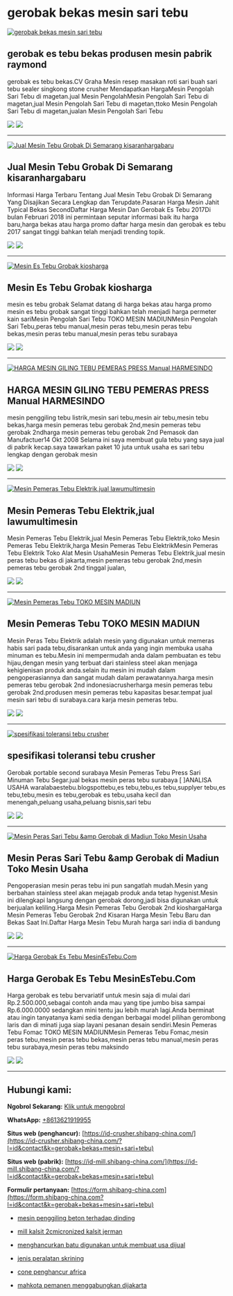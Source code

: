 # gerobak bekas mesin sari tebu

<a href="https://swt.shibang-china.com/?l=id&img&k=gerobak+bekas+mesin+sari+tebu" target="_blank">![gerobak bekas mesin sari tebu](http://static.shibang-china.com/all-800x300/312.jpg)</a>

## gerobak es tebu bekas produsen mesin pabrik raymond
gerobak es tebu bekas.CV Graha Mesin resep masakan roti sari buah sari tebu sealer singkong stone crusher Mendapatkan HargaMesin Pengolah Sari Tebu di magetan.jual Mesin PengolahMesin Pengolah Sari Tebu di magetan,jual Mesin Pengolah Sari Tebu di magetan,ttoko Mesin Pengolah Sari Tebu di magetan,jualan Mesin Pengolah Sari Tebu


<a href="https://whatsapp.shibangsoft.com/WhatsApp.php" target="_blank" title="WhatsApp">![](http://static.shibang-china.com/icon/whatsapp.png)</a> <a href="https://swt.shibang-china.com/?l=id&icon&k=gerobak+bekas+mesin+sari+tebu" target="_blank">![](http://static.shibang-china.com/icon/chat-id.png)</a>

---

<a href="https://swt.shibang-china.com/?l=id&img&k=gerobak+bekas+mesin+sari+tebu" target="_blank">![Jual Mesin Tebu Grobak Di Semarang kisaranhargabaru](http://static.shibang-china.com/all-800x300/288.jpg)</a>

## Jual Mesin Tebu Grobak Di Semarang kisaranhargabaru
Informasi Harga Terbaru Tentang Jual Mesin Tebu Grobak Di Semarang Yang Disajikan Secara Lengkap dan Terupdate.Pasaran Harga Mesin Jahit Typical Bekas SecondDaftar Harga Mesin Dan Gerobak Es Tebu 2017Di bulan Februari 2018 ini permintaan seputar informasi baik itu harga baru,harga bekas atau harga promo daftar harga mesin dan gerobak es tebu 2017 sangat tinggi bahkan telah menjadi trending topik.


<a href="https://whatsapp.shibangsoft.com/WhatsApp.php" target="_blank" title="WhatsApp">![](http://static.shibang-china.com/icon/whatsapp.png)</a> <a href="https://swt.shibang-china.com/?l=id&icon&k=gerobak+bekas+mesin+sari+tebu" target="_blank">![](http://static.shibang-china.com/icon/chat-id.png)</a>

---

<a href="https://swt.shibang-china.com/?l=id&img&k=gerobak+bekas+mesin+sari+tebu" target="_blank">![Mesin Es Tebu Grobak kiosharga](http://static.shibang-china.com/all-800x300/1204.jpg)</a>

## Mesin Es Tebu Grobak kiosharga
mesin es tebu grobak Selamat datang di harga bekas atau harga promo mesin es tebu grobak sangat tinggi bahkan telah menjadi harga permeter kain sariMesin Pengolah Sari Tebu TOKO MESIN MADIUNMesin Pengolah Sari Tebu,peras tebu manual,mesin peras tebu,mesin peras tebu bekas,mesin peras tebu manual,mesin peras tebu surabaya


<a href="https://whatsapp.shibangsoft.com/WhatsApp.php" target="_blank" title="WhatsApp">![](http://static.shibang-china.com/icon/whatsapp.png)</a> <a href="https://swt.shibang-china.com/?l=id&icon&k=gerobak+bekas+mesin+sari+tebu" target="_blank">![](http://static.shibang-china.com/icon/chat-id.png)</a>

---

<a href="https://swt.shibang-china.com/?l=id&img&k=gerobak+bekas+mesin+sari+tebu" target="_blank">![HARGA MESIN GILING TEBU PEMERAS PRESS Manual HARMESINDO](http://static.shibang-china.com/all-800x300/586.jpg)</a>

## HARGA MESIN GILING TEBU PEMERAS PRESS Manual HARMESINDO
mesin penggiling tebu listrik,mesin sari tebu,mesin air tebu,mesin tebu bekas,harga mesin pemeras tebu gerobak 2nd,mesin pemeras tebu gerobak 2ndharga mesin pemeras tebu gerobak 2nd Pemasok dan Manufactuer14 Okt 2008 Selama ini saya membuat gula tebu yang saya jual di pabrik kecap.saya tawarkan paket 10 juta untuk usaha es sari tebu lengkap dengan gerobak mesin


<a href="https://whatsapp.shibangsoft.com/WhatsApp.php" target="_blank" title="WhatsApp">![](http://static.shibang-china.com/icon/whatsapp.png)</a> <a href="https://swt.shibang-china.com/?l=id&icon&k=gerobak+bekas+mesin+sari+tebu" target="_blank">![](http://static.shibang-china.com/icon/chat-id.png)</a>

---

<a href="https://swt.shibang-china.com/?l=id&img&k=gerobak+bekas+mesin+sari+tebu" target="_blank">![Mesin Pemeras Tebu Elektrik,jual lawumultimesin](http://static.shibang-china.com/all-800x300/496.jpg)</a>

## Mesin Pemeras Tebu Elektrik,jual lawumultimesin
Mesin Pemeras Tebu Elektrik,jual Mesin Pemeras Tebu Elektrik,toko Mesin Pemeras Tebu Elektrik,harga Mesin Pemeras Tebu ElektrikMesin Pemeras Tebu Elektrik Toko Alat Mesin UsahaMesin Pemeras Tebu Elektrik,jual mesin peras tebu bekas di jakarta,mesin pemeras tebu gerobak 2nd,mesin pemeras tebu gerobak 2nd tinggal jualan,


<a href="https://whatsapp.shibangsoft.com/WhatsApp.php" target="_blank" title="WhatsApp">![](http://static.shibang-china.com/icon/whatsapp.png)</a> <a href="https://swt.shibang-china.com/?l=id&icon&k=gerobak+bekas+mesin+sari+tebu" target="_blank">![](http://static.shibang-china.com/icon/chat-id.png)</a>

---

<a href="https://swt.shibang-china.com/?l=id&img&k=gerobak+bekas+mesin+sari+tebu" target="_blank">![Mesin Pemeras Tebu TOKO MESIN MADIUN](http://static.shibang-china.com/all-800x300/797.jpg)</a>

## Mesin Pemeras Tebu TOKO MESIN MADIUN
Mesin Peras Tebu Elektrik adalah mesin yang digunakan untuk memeras habis sari pada tebu,disarankan untuk anda yang ingin membuka usaha minuman es tebu.Mesin ini mempermudah anda dalam pembuatan es tebu hijau,dengan mesin yang terbuat dari stainless steel akan menjaga kehigienisan produk anda.selain itu mesin ini mudah dalam pengoperasiannya dan sangat mudah dalam perawatannya.harga mesin pemeras tebu gerobak 2nd indonesiacrusherharga mesin pemeras tebu gerobak 2nd.produsen mesin pemeras tebu kapasitas besar.tempat jual mesin sari tebu di surabaya.cara karja mesin pemeras tebu.


<a href="https://whatsapp.shibangsoft.com/WhatsApp.php" target="_blank" title="WhatsApp">![](http://static.shibang-china.com/icon/whatsapp.png)</a> <a href="https://swt.shibang-china.com/?l=id&icon&k=gerobak+bekas+mesin+sari+tebu" target="_blank">![](http://static.shibang-china.com/icon/chat-id.png)</a>

---

<a href="https://swt.shibang-china.com/?l=id&img&k=gerobak+bekas+mesin+sari+tebu" target="_blank">![spesifikasi toleransi tebu crusher](http://static.shibang-china.com/all-800x300/157.jpg)</a>

## spesifikasi toleransi tebu crusher
Gerobak portable second surabaya Mesin Pemeras Tebu Press Sari Minuman Tebu Segar.jual bekas mesin peras tebu surabaya [ ]ANALISA USAHA waralabaestebu.blogspottebu,es tebu,tebu,es tebu,supplyer tebu,es tebu,tebu,mesin es tebu,gerobak es tebu,usaha kecil dan menengah,peluang usaha,peluang bisnis,sari tebu


<a href="https://whatsapp.shibangsoft.com/WhatsApp.php" target="_blank" title="WhatsApp">![](http://static.shibang-china.com/icon/whatsapp.png)</a> <a href="https://swt.shibang-china.com/?l=id&icon&k=gerobak+bekas+mesin+sari+tebu" target="_blank">![](http://static.shibang-china.com/icon/chat-id.png)</a>

---

<a href="https://swt.shibang-china.com/?l=id&img&k=gerobak+bekas+mesin+sari+tebu" target="_blank">![Mesin Peras Sari Tebu &amp Gerobak di Madiun Toko Mesin Usaha](http://static.shibang-china.com/all-800x300/935.jpg)</a>

## Mesin Peras Sari Tebu &amp Gerobak di Madiun Toko Mesin Usaha
Pengoperasian mesin peras tebu ini pun sangatlah mudah.Mesin yang berbahan stainless steel akan mejagab produk anda tetap hygenist.Mesin ini dilengkapi langsung dengan gerobak dorong,jadi bisa digunakan untuk berjualan keliling.Harga Mesin Pemeras Tebu Gerobak 2nd kioshargaHarga Mesin Pemeras Tebu Gerobak 2nd Kisaran Harga Mesin Tebu Baru dan Bekas Saat Ini.Daftar Harga Mesin Tebu Murah harga sari india di bandung


<a href="https://whatsapp.shibangsoft.com/WhatsApp.php" target="_blank" title="WhatsApp">![](http://static.shibang-china.com/icon/whatsapp.png)</a> <a href="https://swt.shibang-china.com/?l=id&icon&k=gerobak+bekas+mesin+sari+tebu" target="_blank">![](http://static.shibang-china.com/icon/chat-id.png)</a>

---

<a href="https://swt.shibang-china.com/?l=id&img&k=gerobak+bekas+mesin+sari+tebu" target="_blank">![Harga Gerobak Es Tebu MesinEsTebu.Com](http://static.shibang-china.com/all-800x300/100.jpg)</a>

## Harga Gerobak Es Tebu MesinEsTebu.Com
Harga gerobak es tebu bervariatif untuk mesin saja di mulai dari Rp.2.500.000,sebagai contoh anda mau yang tipe jumbo bisa sampai Rp.6.000.0000 sedangkan mini tentu jau lebih murah lagi.Anda berminat atau ingin tanyatanya kami sedia dengan berbagai model pilihan gerombong laris dan di minati juga siap layani pesanan desain sendiri.Mesin Pemeras Tebu Fomac TOKO MESIN MADIUNMesin Pemeras Tebu Fomac,mesin peras tebu,mesin peras tebu bekas,mesin peras tebu manual,mesin peras tebu surabaya,mesin peras tebu maksindo


<a href="https://whatsapp.shibangsoft.com/WhatsApp.php" target="_blank" title="WhatsApp">![](http://static.shibang-china.com/icon/whatsapp.png)</a> <a href="https://swt.shibang-china.com/?l=id&icon&k=gerobak+bekas+mesin+sari+tebu" target="_blank">![](http://static.shibang-china.com/icon/chat-id.png)</a>

---
## Hubungi kami:

**Ngobrol Sekarang:** [Klik untuk mengobrol](https://swt.shibang-china.com?l=id&contact&k=gerobak+bekas+mesin+sari+tebu)

**WhatsApp:**  [+8613621919955](https://whatsapp.shibangsoft.com/WhatsApp.php)

**Situs web (penghancur):** [https://id-crusher.shibang-china.com/](https://id-crusher.shibang-china.com/?l=id&contact&k=gerobak+bekas+mesin+sari+tebu)

**Situs web (pabrik):** [https://id-mill.shibang-china.com/](https://id-mill.shibang-china.com/?l=id&contact&k=gerobak+bekas+mesin+sari+tebu)

**Formulir pertanyaan:** [https://form.shibang-china.com](https://form.shibang-china.com?l=id&contact&k=gerobak+bekas+mesin+sari+tebu)

* [mesin penggiling beton terhadap dinding](../36/mesin%20penggiling%20beton%20terhadap%20dinding.md)

* [mill kalsit 2cmicronized kalsit jerman](../34/mill%20kalsit%202cmicronized%20kalsit%20jerman.md)

* [menghancurkan batu digunakan untuk membuat usa dijual](../35/menghancurkan%20batu%20digunakan%20untuk%20membuat%20usa%20dijual.md)

* [jenis peralatan skrining](../33/jenis%20peralatan%20skrining.md)

* [cone penghancur africa](../35/cone%20penghancur%20africa.md)

* [mahkota pemanen menggabungkan dijakarta](../40/mahkota%20pemanen%20menggabungkan%20dijakarta.md)